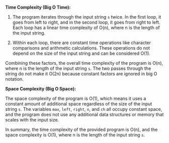 ﻿**Time Complexity (Big O Time):**

1. The program iterates through the input string `s` twice. In the first loop, it goes from left to right, and in the second loop, it goes from right to left. Each loop has a linear time complexity of O(n), where n is the length of the input string.

2. Within each loop, there are constant time operations like character comparisons and arithmetic calculations. These operations do not depend on the size of the input string and can be considered O(1).

Combining these factors, the overall time complexity of the program is O(n), where n is the length of the input string `s`. The two passes through the string do not make it O(2n) because constant factors are ignored in big O notation.

**Space Complexity (Big O Space):**

The space complexity of the program is O(1), which means it uses a constant amount of additional space regardless of the size of the input string `s`. The variables `max`, `left`, `right`, `n`, and `ch` all occupy constant space, and the program does not use any additional data structures or memory that scales with the input size.

In summary, the time complexity of the provided program is O(n), and the space complexity is O(1), where n is the length of the input string `s`.
